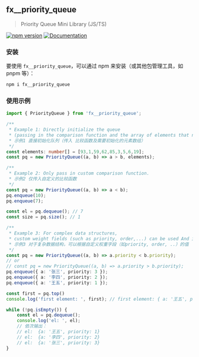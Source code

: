 ## fx__priority_queue

> Priority Queue Mini Library (JS/TS) 

<!-- [![Build Status](https://travis-ci.org/your-repo-url.svg?branch=master)](https://travis-ci.org/your-repo-url) -->
[![npm version](https://badge.fury.io/js/priority-queue-data-structure-lib.svg)](https://github.com/fanshun-planet/fx__priority_queue)
[![Documentation](https://docs.rs/priority-queue-data-structure-lib/badge.svg)](https://github.com/fanshun-planet/fx__priority_queue)

### 安装

要使用 `fx__priority_queue`，可以通过 npm 来安装（或其他包管理工具，如 pnpm 等）：

```bash
npm i fx__priority_queue
```

### 使用示例

```TypeScript
import { PriorityQueue } from 'fx__priority_queue';

/**
 * Example 1: Directly initialize the queue 
 * (passing in the comparison function and the array of elements that need to be initialized).
 * 示例1 直接初始化队列（传入 比较函数及需要初始化的元素数组）
 */
const elements: number[] = [93,1,59,62,85,3,5,6,19];
const pq = new PriorityQueue((a, b) => a > b, elements);

/**
 * Example 2: Only pass in custom comparison function.
 * 示例2 仅传入自定义的比较函数
 */
const pq = new PriorityQueue((a, b) => a < b);
pq.enqueue(10);
pq.enqueue(7);

const el = pq.dequeue(); // 7
const size = pq.size(); // 1

/**
 * Example 3: For complex data structures, 
 * custom weight fields (such as priority, order,...) can be used And its value.
 * 示例3 对于复杂数据结构，可以根据自定义权重字段（如priority, order, ..）的值
 */
const pq = new PriorityQueue((a, b) => a.priority < b.priority);
// or
// const pq = new PriorityQueue((a, b) => a.priority > b.priority);
pq.enqueue({ a: '张三', priority: 3 });
pq.enqueue({ a: '李四', priority: 2 });
pq.enqueue({ a: '王五', priority: 1 });

const first = pq.top() 
console.log('first element: ', first); // first element: { a: '王五', priority: 1 }

while (!pq.isEmpty()) {
    const el = pq.dequeue();
    console.log('el: ', el);
    // 依次输出：
    // el:  {a: '王五', priority: 1}
    // el:  {a: '李四', priority: 2}
    // el:  {a: '张三', priority: 3}
}
```
